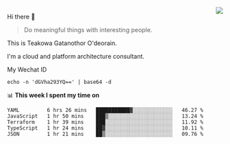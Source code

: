 <img align="right" src="https://github-readme-stats.vercel.app/api?username=Teakowa&show_icons=true&icon_color=2f80ed&text_color=718096&bg_color=ffffff&hide_title=true" />

Hi there 👋

> Do meaningful things with interesting people.

This is Teakowa Gatanothor O'deorain.

I'm a cloud and platform architecture consultant.

My Wechat ID

```
echo -n 'dGVha293YQ==' | base64 -d
```

📊 **This week I spent my time on**
<!--START_SECTION:waka-->
```text
YAML         6 hrs 26 mins   ███████████▓░░░░░░░░░░░░░   46.27 % 
JavaScript   1 hr 50 mins    ███▒░░░░░░░░░░░░░░░░░░░░░   13.24 % 
Terraform    1 hr 39 mins    ███░░░░░░░░░░░░░░░░░░░░░░   11.92 % 
TypeScript   1 hr 24 mins    ██▓░░░░░░░░░░░░░░░░░░░░░░   10.11 % 
JSON         1 hr 21 mins    ██▒░░░░░░░░░░░░░░░░░░░░░░   09.76 % 
```
<!--END_SECTION:waka-->
